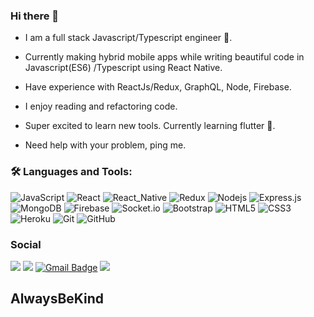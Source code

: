 ### Hi there 👋


-  I am a full stack Javascript/Typescript engineer  🌻.

- Currently making hybrid mobile apps while writing beautiful code in Javascript(ES6) /Typescript using React Native.

- Have experience with ReactJs/Redux, GraphQL, Node, Firebase.

- I enjoy reading and refactoring code.

- Super excited to learn new tools. Currently learning flutter 💙.

- Need help with your problem, ping me.




### 🛠️ Languages and Tools:

![JavaScript](https://img.shields.io/badge/-JavaScript-black?style=flat-square&logo=javascript)
![React](https://img.shields.io/badge/-React-black?style=flat-square&logo=react)
![React_Native](https://img.shields.io/badge/-ReactNative-black?style=flat-square&logo=react)
![Redux](https://img.shields.io/badge/-Redux-black?style=flat-square&logo=Redux)
![Nodejs](https://img.shields.io/badge/-Nodejs-black?style=flat-square&logo=Node.js)
![Express.js](https://img.shields.io/badge/-Express-black?style=flat-square&logo=expressjs)
![MongoDB](https://img.shields.io/badge/-MongoDB-black?style=flat-square&logo=mongodb)
![Firebase](https://img.shields.io/badge/-Firebase-black?style=flat-square&logo=Firebase)
![Socket.io](https://img.shields.io/badge/-Socket-black?style=flat-square&logo=socket.io)
![Bootstrap](https://img.shields.io/badge/-Bootstrap-black?style=flat-square&logo=bootstrap)
![HTML5](https://img.shields.io/badge/-HTML5-black?style=flat-square&logo=html5&logoColor=white)
![CSS3](https://img.shields.io/badge/-CSS3-black?style=flat-square&logo=css3)
![Heroku](https://img.shields.io/badge/-Heroku-black?style=flat-square&logo=heroku)
![Git](https://img.shields.io/badge/-Git-black?style=flat-square&logo=git)
![GitHub](https://img.shields.io/badge/-GitHub-black?style=flat-square&logo=github)






###  Social
<!--
-->
[<img src="https://img.shields.io/badge/vinod_Yevatikar-%230077B5.svg?&style=flat-square&logo=linkedin&logoColor=white" />](https://www.linkedin.com/in/vinod-yevatikar-354146109/)
[<img src = "https://img.shields.io/badge/YevatikarVinod-1ca0f1.svg?&style=flat-square&labelColor=1ca0f1&logo=twitter&logoColor=white">](https://twitter.com/YevatikarVinod)
[![Gmail Badge](https://img.shields.io/badge/-vinodyevatikar95@gmail.com-c14438?style=flat-square&logo=Gmail&logoColor=white&link=mailto:aman.atg001@gmail.com)](mailto:vinodyevatikar95@gmail.com)
[<img src = "https://img.shields.io/badge/vinod_y_-%23E4405F.svg?&style=flat-square&logo=instagram&logoColor=white">](https://www.instagram.com/vinod_y_/)





## AlwaysBeKind 



